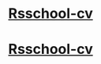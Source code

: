 # [Rsschool-cv](https://shakhzodmax.github.io/rsschool-cv/cv)
# [Rsschool-cv](https://shakhzodmax.github.io/rsschool-cv/)
